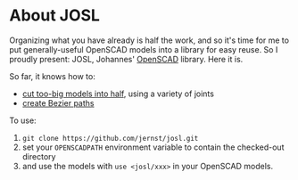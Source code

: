 # About JOSL

Organizing what you have already is half the work, and so it's time for me to put generally-useful
OpenSCAD models into a library for easy reuse. So I proudly present: JOSL, Johannes' 
[OpenSCAD](http://www.openscad.org/) library. Here it is.

So far, it knows how to:
* [cut too-big models into half](josl/cuts/), using a variety of joints
* [create Bezier paths](josl/bezier/)

To use:
1. ``git clone https://github.com/jernst/josl.git``
1. set your ``OPENSCADPATH`` environment variable to contain the checked-out directory
1. and use the models with ``use <josl/xxx>`` in your OpenSCAD models.

